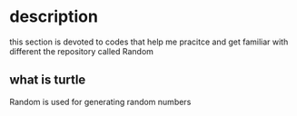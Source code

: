 # description

this section is devoted to codes that help me pracitce and get familiar with different the repository called Random

## what is turtle
Random is used for generating random numbers